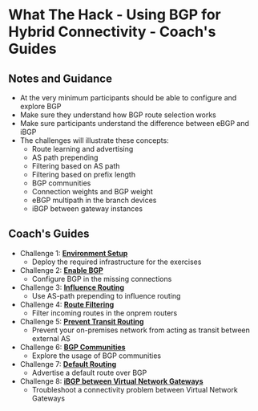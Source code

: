 # What The Hack - Using BGP for Hybrid Connectivity - Coach's Guides

## Notes and Guidance

- At the very minimum participants should be able to configure and explore BGP
- Make sure they understand how BGP route selection works
- Make sure participants understand the difference between eBGP and iBGP
- The challenges will illustrate these concepts:
    - Route learning and advertising
    - AS path prepending
    - Filtering based on AS path
    - Filtering based on prefix length
    - BGP communities
    - Connection weights and BGP weight
    - eBGP multipath in the branch devices
    - iBGP between gateway instances

## Coach's Guides

- Challenge 1: **[Environment Setup](01-lab_setup.md)**
   - Deploy the required infrastructure for the exercises
- Challenge 2: **[Enable BGP](02-enable_bgp.md)**
    - Configure BGP in the missing connections
- Challenge 3: **[Influence Routing](03-aspath_prepending.md)**
    - Use AS-path prepending to influence routing
- Challenge 4: **[Route Filtering](04-filtering.md)**
    - Filter incoming routes in the onprem routers
- Challenge 5: **[Prevent Transit Routing](05-transit.md)**
    - Prevent your on-premises network from acting as transit between external AS
- Challenge 6: **[BGP Communities](06-communities.md)**
    - Explore the usage of BGP communities
- Challenge 7: **[Default Routing](07-default.md)**
    - Advertise a default route over BGP
- Challenge 8: **[iBGP between Virtual Network Gateways](07-vng_ibgp.md)**
    - Troubleshoot a connectivity problem between Virtual Network Gateways
